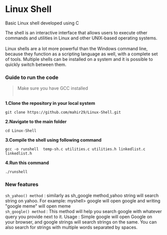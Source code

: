 
# Linux Shell
Basic Linux shell developed using C

The shell is an interactive interface that allows users to execute other commands and utilities in Linux and other UNIX-based operating systems.<br/><br/>
Linux shells are a lot more powerful than the Windows command line, because they function as a scripting language as well, with a complete set of tools. Multiple shells can be installed on a system and it is possible to quickly switch between them. <br/>


### Guide to run the code

> Make sure you have GCC installed<br/><br/>

**1.Clone the repository in your local system**
```
git clone https://github.com/mahir29/Linux-Shell.git
```

**2.Navigate to the main folder**
```
cd Linux-Shell
```

**3.Compile the shell using following command**
```
gcc -o runshell  temp-sh.c utilities.c utilities.h linkedlist.c linkedlist.h
```

**4.Run this command**

```
./runshell
```

### New features
`sh_yahoo() method` : similarly as sh_google method,yahoo string will search string on yahoo. For example: myshell> google will open google and writing "google meme" will open meme<br/>
`sh_google() method` : This method will help you search google with whatever query you provide next to it. Usage : Simple google will open Google on your browser, and google strings will search strings on the same. You can also search for strings with multiple words separated by spaces.<br/>


